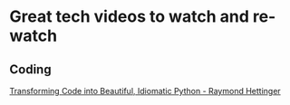 # Great tech videos to watch and re-watch

## Coding

[Transforming Code into Beautiful, Idiomatic Python - Raymond Hettinger](https://www.youtube.com/watch?v=OSGv2VnC0go)
